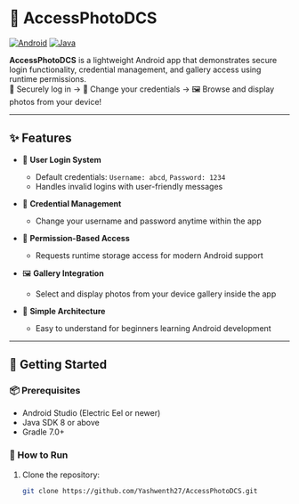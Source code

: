 # 📱 AccessPhotoDCS

[![Android](https://img.shields.io/badge/platform-Android-blue?logo=android)](https://developer.android.com/)
[![Java](https://img.shields.io/badge/language-Java-orange?logo=java)](https://www.java.com/)

**AccessPhotoDCS** is a lightweight Android app that demonstrates secure login functionality, credential management, and gallery access using runtime permissions.  
🔐 Securely log in → 🔄 Change your credentials → 🖼️ Browse and display photos from your device!

---

## ✨ Features

- 🔐 **User Login System**
  - Default credentials: `Username: abcd`, `Password: 1234`
  - Handles invalid logins with user-friendly messages

- 🔄 **Credential Management**
  - Change your username and password anytime within the app

- 📂 **Permission-Based Access**
  - Requests runtime storage access for modern Android support

- 🖼️ **Gallery Integration**
  - Select and display photos from your device gallery inside the app

- 🧠 **Simple Architecture**
  - Easy to understand for beginners learning Android development

---

## 🏁 Getting Started

### 📦 Prerequisites

- Android Studio (Electric Eel or newer)
- Java SDK 8 or above
- Gradle 7.0+

### 🚀 How to Run

1. Clone the repository:
   ```bash
   git clone https://github.com/Yashwenth27/AccessPhotoDCS.git
